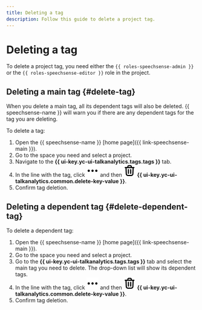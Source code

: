 ```yaml
---
title: Deleting a tag
description: Follow this guide to delete a project tag.
---
```


# Deleting a tag

To delete a project tag, you need either the `{{ roles-speechsense-admin }}` or the `{{ roles-speechsense-editor }}` role in the project.

## Deleting a main tag {#delete-tag}

When you delete a main tag, all its dependent tags will also be deleted. {{ speechsense-name }} will warn you if there are any dependent tags for the tag you are deleting.

To delete a tag:

1. Open the {{ speechsense-name }} [home page]({{ link-speechsense-main }}).
1. Go to the space you need and select a project.
1. Navigate to the **{{ ui-key.yc-ui-talkanalytics.tags.tags }}** tab.
1. In the line with the tag, click ![icon](../../../../_assets/console-icons/ellipsis.svg) and then ![icon](../../../../_assets/console-icons/trash-bin.svg) **{{ ui-key.yc-ui-talkanalytics.common.delete-key-value }}**.
1. Confirm tag deletion.

## Deleting a dependent tag {#delete-dependent-tag}

To delete a dependent tag:

1. Open the {{ speechsense-name }} [home page]({{ link-speechsense-main }}).
1. Go to the space you need and select a project.
1. Go to the **{{ ui-key.yc-ui-talkanalytics.tags.tags }}** tab and select the main tag you need to delete. The drop-down list will show its dependent tags.
1. In the line with the tag, click ![icon](../../../../_assets/console-icons/ellipsis.svg) and then ![icon](../../../../_assets/console-icons/trash-bin.svg) **{{ ui-key.yc-ui-talkanalytics.common.delete-key-value }}**.
1. Confirm tag deletion.
